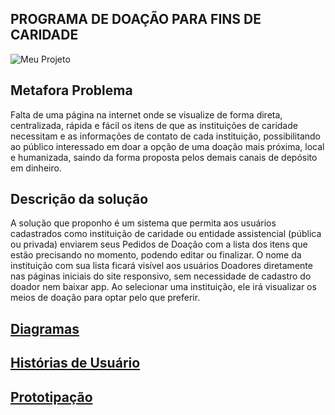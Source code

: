 ## PROGRAMA DE DOAÇÃO PARA FINS DE CARIDADE
![Meu Projeto](https://wireframepro.mockflow.com/editor.jsp?editor=off&publicid=M4540a9f538b0f9f1f7e1af50550c18d51609646735071&projectid=M9da63b3645528d4504ef0496f9bc45ee1606432511850&perm=Owner#/page/22e017e441d045a9915364e635d692f9)

## Metafora Problema
Falta de uma página na internet onde se visualize de forma direta, centralizada, rápida e fácil os itens de que as instituições de caridade necessitam e as informações de contato de cada instituição, possibilitando ao público interessado em doar a opção de uma doação mais próxima, local e humanizada, saindo da forma proposta pelos demais canais de depósito em dinheiro.

## Descrição da solução
A solução que proponho é um sistema que permita aos usuários cadastrados como instituição de caridade ou entidade assistencial (pública ou privada) enviarem seus Pedidos de Doação com a lista dos itens que estão precisando no momento, podendo editar ou finalizar. O nome da instituição com sua lista ficará visível aos usuários Doadores diretamente nas páginas iniciais do site responsivo, sem necessidade de cadastro do doador nem baixar app.  Ao selecionar uma instituição, ele irá visualizar os meios de doação para optar pelo que preferir.


## [Diagramas](/doc/tecnica/README.md) 

## [Histórias de Usuário](/doc/historia_usuario/README.md)

## [Prototipação](/doc/prototipacao/README.md)
